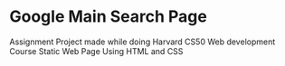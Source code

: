# Google Main Search Page
Assignment Project made while doing Harvard CS50 Web development Course 
Static Web Page Using HTML and CSS

